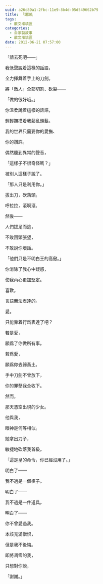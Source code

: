 ```yaml
---
uuid: a26c89a1-2fbc-11e9-8b4d-05d549662b79
title: 「謝謝」
tags:
  - 散文堆填區
categories:
  - 自家製故事
  - 散文堆填區
date: 2012-06-21 07:57:00
---
```


「請去死吧——」

我低聲說着這樣的話語，

全力揮舞着手上的刀劍。

將「敵人」全部切割、砍裂——

「做的很好哦。」

你溫柔說着這樣的話語，

輕輕撫摸着我鬆亂頭髮。

我的世界只需要你的愛撫、

你的讚許。

偶然聽到異常的聲音，

「這樣子不很奇怪嗎？」

被別人這樣子說了。

「那人只是利用你。」

拔出刀，砍落頭。

呼拉拉，滾啊滾。

然後——

人們拔足而逃，

不敢回頭張望，

不敢說你壞話。

「他們只是不明白王的高傲。」

你消除了我心中疑惑，

使我內心更加堅定。

喜歡。

言語無法表達的。

愛。

只能靠着行爲表達了吧？

若是愛，

願爲了你做所有事。

若爲愛，

願爲你去歸黃土。

手中刀劍不曾放下，

你的罪孽我全收下。

然而，

那天憑空出現的少女。

他與我，

眼神是何等相似。

她拿出刀子，

敏捷地砍落我首級。

「這是皇的命令，你已經沒用了。」

明白了——

我不過是一個棋子。

明白了——

我不過是一件道具。

明白了——

你不曾愛過我。

本該充滿憎恨，

但是我不後悔。

即將凋零的我，

只想對你說，

「謝謝。」
